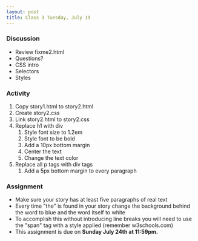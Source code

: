 ```yaml
---
layout: post
title: Class 3 Tuesday, July 19
---
```


### Discussion

* Review fixme2.html
* Questions?
* CSS intro
* Selectors
* Styles

### Activity

1. Copy story1.html to story2.html
1. Create story2.css
1. Link story2.html to story2.css
1. Replace h1 with div
    1. Style font size to 1.2em
    1. Style font to be bold
    1. Add a 10px bottom margin
    1. Center the text
    1. Change the text color
1. Replace all p tags with div tags
    1. Add a 5px bottom margin to every paragraph

### Assignment

* Make sure your story has at least five paragraphs of real text
* Every time "the" is found in your story change the background behind the word to blue and the word itself to white
* To accomplish this without introducing line breaks you will need to use the "span" tag with a style applied (remember w3schools.com)
* This assignment is due on **Sunday July 24th at 11:59pm.**
